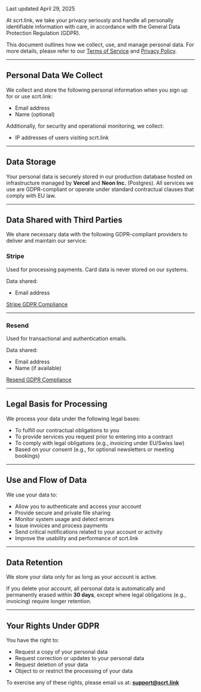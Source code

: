 Last updated April 29, 2025

At scrt.link, we take your privacy seriously and handle all personally identifiable information with care, in accordance with the General Data Protection Regulation (GDPR).

This document outlines how we collect, use, and manage personal data. For more details, please refer to our [Terms of Service](/terms-of-service) and [Privacy Policy](/privacy-policy).

---

## **Personal Data We Collect**

We collect and store the following personal information when you sign up for or use scrt.link:

- Email address
- Name (optional)

Additionally, for security and operational monitoring, we collect:

- IP addresses of users visiting scrt.link

---

## **Data Storage**

Your personal data is securely stored in our production database hosted on infrastructure managed by **Vercel** and **Neon Inc.** (Postgres).
All services we use are GDPR-compliant or operate under standard contractual clauses that comply with EU law.

---

## **Data Shared with Third Parties**

We share necessary data with the following GDPR-compliant providers to deliver and maintain our service:

### **Stripe**

Used for processing payments. Card data is never stored on our systems.

Data shared:

- Email address

[Stripe GDPR Compliance](https://stripe.com/guides/general-data-protection-regulation)

---

### **Resend**

Used for transactional and authentication emails.

Data shared:

- Email address
- Name (if available)

[Resend GDPR Compliance](https://resend.com/legal/data-processing-addendum)

---

## **Legal Basis for Processing**

We process your data under the following legal bases:

- To fulfill our contractual obligations to you
- To provide services you request prior to entering into a contract
- To comply with legal obligations (e.g., invoicing under EU/Swiss law)
- Based on your consent (e.g., for optional newsletters or meeting bookings)

---

## **Use and Flow of Data**

We use your data to:

- Allow you to authenticate and access your account
- Provide secure and private file sharing
- Monitor system usage and detect errors
- Issue invoices and process payments
- Send critical notifications related to your account or activity
- Improve the usability and performance of scrt.link

---

## **Data Retention**

We store your data only for as long as your account is active.

If you delete your account, all personal data is automatically and permanently erased within **30 days**, except where legal obligations (e.g., invoicing) require longer retention.

---

## **Your Rights Under GDPR**

You have the right to:

- Request a copy of your personal data
- Request correction or updates to your personal data
- Request deletion of your data
- Object to or restrict the processing of your data

To exercise any of these rights, please email us at: **support@scrt.link**
